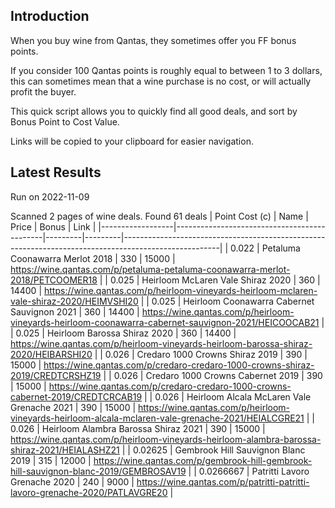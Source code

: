 ## Introduction

When you buy wine from Qantas, they sometimes offer you FF bonus points. 

If you consider 100 Qantas points is roughly equal to between 1 to 3 dollars, this can sometimes mean that a wine purchase is no cost, or will actually profit the buyer.

This quick script allows you to quickly find all good deals, and sort by Bonus Point to Cost Value.

Links will be copied to your clipboard for easier navigation.

## Latest Results

Run on 2022-11-09

Scanned 2 pages of wine deals.
Found 61 deals
|   Point Cost (c) | Name                                        |   Price |   Bonus | Link                                                                                                 |
|------------------|---------------------------------------------|---------|---------|------------------------------------------------------------------------------------------------------|
|        0.022     | Petaluma Coonawarra Merlot 2018             |     330 |   15000 | https://wine.qantas.com/p/petaluma-petaluma-coonawarra-merlot-2018/PETCOOMER18                       |
|        0.025     | Heirloom McLaren Vale Shiraz 2020           |     360 |   14400 | https://wine.qantas.com/p/heirloom-vineyards-heirloom-mclaren-vale-shiraz-2020/HEIMVSHI20            |
|        0.025     | Heirloom Coonawarra Cabernet Sauvignon 2021 |     360 |   14400 | https://wine.qantas.com/p/heirloom-vineyards-heirloom-coonawarra-cabernet-sauvignon-2021/HEICOOCAB21 |
|        0.025     | Heirloom Barossa Shiraz 2020                |     360 |   14400 | https://wine.qantas.com/p/heirloom-vineyards-heirloom-barossa-shiraz-2020/HEIBARSHI20                |
|        0.026     | Credaro 1000 Crowns Shiraz 2019             |     390 |   15000 | https://wine.qantas.com/p/credaro-credaro-1000-crowns-shiraz-2019/CREDTCRSHZ19                       |
|        0.026     | Credaro 1000 Crowns Cabernet 2019           |     390 |   15000 | https://wine.qantas.com/p/credaro-credaro-1000-crowns-cabernet-2019/CREDTCRCAB19                     |
|        0.026     | Heirloom Alcala McLaren Vale Grenache 2021  |     390 |   15000 | https://wine.qantas.com/p/heirloom-vineyards-heirloom-alcala-mclaren-vale-grenache-2021/HEIALCGRE21  |
|        0.026     | Heirloom Alambra Barossa Shiraz 2021        |     390 |   15000 | https://wine.qantas.com/p/heirloom-vineyards-heirloom-alambra-barossa-shiraz-2021/HEIALASHZ21        |
|        0.02625   | Gembrook Hill Sauvignon Blanc 2019          |     315 |   12000 | https://wine.qantas.com/p/gembrook-hill-gembrook-hill-sauvignon-blanc-2019/GEMBROSAV19               |
|        0.0266667 | Patritti Lavoro Grenache 2020               |     240 |    9000 | https://wine.qantas.com/p/patritti-patritti-lavoro-grenache-2020/PATLAVGRE20                         |

